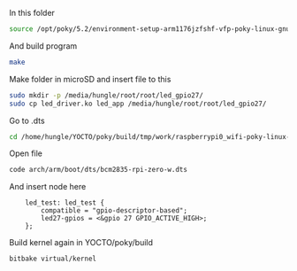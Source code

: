 
In this folder
```bash
source /opt/poky/5.2/environment-setup-arm1176jzfshf-vfp-poky-linux-gnueabi
```
And build program 
```bash
make
```
Make folder in microSD and insert file to this
```bash
sudo mkdir -p /media/hungle/root/root/led_gpio27/
sudo cp led_driver.ko led_app /media/hungle/root/root/led_gpio27/
```


Go to .dts
```bash
cd /home/hungle/YOCTO/poky/build/tmp/work/raspberrypi0_wifi-poky-linux-gnueabi/linux-raspberrypi/6.6.63+git/linux-raspberrypi-6.6.63+git
```
Open file
```bash
code arch/arm/boot/dts/bcm2835-rpi-zero-w.dts
```
And insert node here
```dts
    led_test: led_test {
        compatible = "gpio-descriptor-based";
        led27-gpios = <&gpio 27 GPIO_ACTIVE_HIGH>;
    };
```
Build kernel again in YOCTO/poky/build
```bash
bitbake virtual/kernel
```
